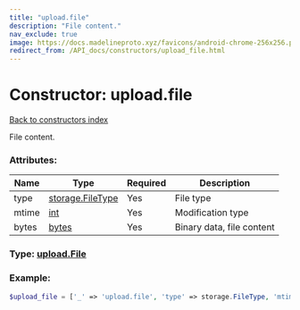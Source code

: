 ```yaml
---
title: "upload.file"
description: "File content."
nav_exclude: true
image: https://docs.madelineproto.xyz/favicons/android-chrome-256x256.png
redirect_from: /API_docs/constructors/upload_file.html
---
```

# Constructor: upload.file  
[Back to constructors index](index.md)



File content.

### Attributes:

| Name     |    Type       | Required | Description |
|----------|---------------|----------|-------------|
|type|[storage.FileType](../constructors/storage.FileType.md) | Yes|File type|
|mtime|[int](../types/int.md) | Yes|Modification type|
|bytes|[bytes](../types/bytes.md) | Yes|Binary data, file content|



### Type: [upload.File](../types/upload.File.md)


### Example:

```php
$upload_file = ['_' => 'upload.file', 'type' => storage.FileType, 'mtime' => int, 'bytes' => 'bytes'];
```  
